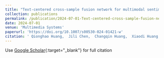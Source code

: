 ```yaml
---
title: "Text-centered cross-sample fusion network for multimodal sentiment analysis"
collection: publications
permalink: /publication/2024-07-01-Text-centered-cross-sample-fusion-network-for-multimodal-sentiment-analysis
date: 2024-07-01
venue: 'Multimedia Systems'
paperurl: 'https://doi.org/10.1007/s00530-024-01421-w'
citation: ' Qionghao Huang,  Jili Chen,  Changqin Huang,  Xiaodi Huang,  Yi Wang, &quot;Text-centered cross-sample fusion network for multimodal sentiment analysis.&quot; Multimedia Systems, 2024.'
---
```

Use [Google Scholar](https://scholar.google.com/scholar?q=Text-centered+cross-sample+fusion+network+for+multimodal+sentiment+analysis){:target="_blank"} for full citation